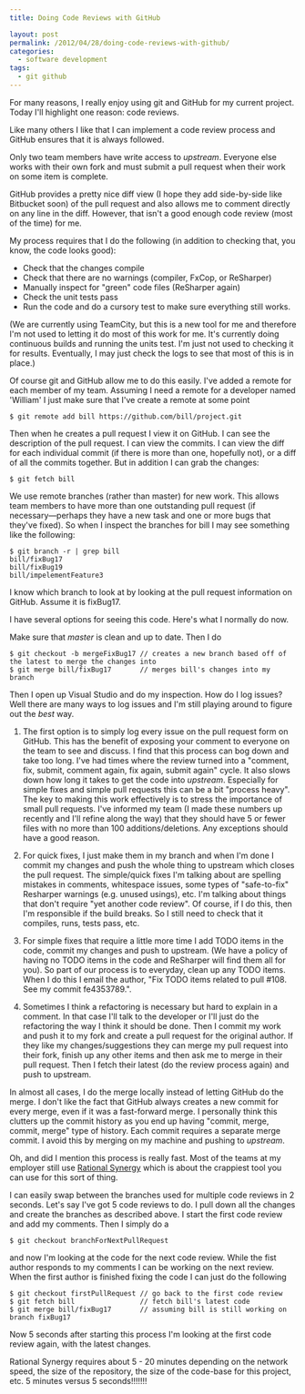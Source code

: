 ```yaml
---
title: Doing Code Reviews with GitHub

layout: post
permalink: /2012/04/28/doing-code-reviews-with-github/
categories:
  - software development
tags:
  - git github
---
```

For many reasons, I really enjoy using git and GitHub for my current project. Today I'll highlight one reason: code reviews.

<!--more-->

Like many others I like that I can implement a code review process and GitHub ensures that it is always followed.

Only two team members have write access to *upstream*. Everyone else works with their own fork and must submit a pull request when their work on some item is complete.

GitHub provides a pretty nice diff view (I hope they add side-by-side like Bitbucket soon) of the pull request and also allows me to comment directly on any line in the diff. However, that isn't a good enough code review (most of the time) for me.

My process requires that I do the following (in addition to checking that, you know, the code looks good):

  * Check that the changes compile
  * Check that there are no warnings (compiler, FxCop, or ReSharper)
  * Manually inspect for "green" code files (ReSharper again)
  * Check the unit tests pass
  * Run the code and do a cursory test to make sure everything still works.

(We are currently using TeamCity, but this is a new tool for me and therefore I'm not used to letting it do most of this work for me. It's currently doing continuous builds and running the units test. I'm just not used to checking it for results. Eventually, I may just check the logs to see that most of this is in place.)

Of course git and GitHub allow me to do this easily. I've added a remote for each member of my team. Assuming I need a remote for a developer named 'William' I just make sure that I've create a remote at some point

    $ git remote add bill https://github.com/bill/project.git


Then when he creates a pull request I view it on GitHub. I can see the description of the pull request. I can view the commits. I can view the diff for each individual commit (if there is more than one, hopefully not), or a diff of all the commits together. But in addition I can grab the changes:

    $ git fetch bill


We use remote branches (rather than master) for new work. This allows team members to have more than one outstanding pull request (if necessary&#8212;perhaps they have a new task and one or more bugs that they've fixed). So when I inspect the branches for bill I may see something like the following:

    $ git branch -r | grep bill
    bill/fixBug17
    bill/fixBug19
    bill/impelementFeature3


I know which branch to look at by looking at the pull request information on GitHub. Assume it is fixBug17.

I have several options for seeing this code. Here's what I normally do now.

Make sure that *master* is clean and up to date. Then I do

    $ git checkout -b mergeFixBug17 // creates a new branch based off of the latest to merge the changes into
    $ git merge bill/fixBug17       // merges bill's changes into my branch


Then I open up Visual Studio and do my inspection. How do I log issues? Well there are many ways to log issues and I'm still playing around to figure out the *best* way.

  1. The first option is to simply log every issue on the pull request form on GitHub. This has the benefit of exposing your comment to everyone on the team to see and discuss. I find that this process can bog down and take too long. I've had times where the review turned into a "comment, fix, submit, comment again, fix again, submit again" cycle. It also slows down how long it takes to get the code into *upstream*. Especially for simple fixes and simple pull requests this can be a bit "process heavy". The key to making this work effectively is to stress the importance of small pull requests. I've informed my team (I made these numbers up recently and I'll refine along the way) that they should have 5 or fewer files with no more than 100 additions/deletions. Any exceptions should have a good reason.

  2. For quick fixes, I just make them in my branch and when I'm done I commit my changes and push the whole thing to upstream which closes the pull request. The simple/quick fixes I'm talking about are spelling mistakes in comments, whitespace issues, some types of "safe-to-fix" Resharper warnings (e.g. unused usings), etc. I'm talking about things that don't require "yet another code review". Of course, if I do this, then I'm responsible if the build breaks. So I still need to check that it compiles, runs, tests pass, etc.

  3. For simple fixes that require a little more time I add TODO items in the code, commit my changes and push to upstream. (We have a policy of having no TODO items in the code and ReSharper will find them all for you). So part of our process is to everyday, clean up any TODO items. When I do this I email the author, "Fix TODO items related to pull #108. See my commit fe4353789.".

  4. Sometimes I think a refactoring is necessary but hard to explain in a comment. In that case I'll talk to the developer or I'll just do the refactoring the way I think it should be done. Then I commit my work and push it to my fork and create a pull request for the original author. If they like my changes/suggestions they can merge my pull request into their fork, finish up any other items and then ask me to merge in their pull request. Then I fetch their latest (do the review process again) and push to upstream.

In almost all cases, I do the merge locally instead of letting GitHub do the merge. I don't like the fact that GitHub always creates a new commit for every merge, even if it was a fast-forward merge. I personally think this clutters up the commit history as you end up having "commit, merge, commit, merge" type of history. Each commit requires a separate merge commit. I avoid this by merging on my machine and pushing to *upstream*.

Oh, and did I mention this process is really fast. Most of the teams at my employer still use [Rational Synergy][1] which is about the crappiest tool you can use for this sort of thing.

I can easily swap between the branches used for multiple code reviews in 2 seconds. Let's say I've got 5 code reviews to do. I pull down all the changes and create the branches as described above. I start the first code review and add my comments. Then I simply do a

    $ git checkout branchForNextPullRequest


and now I'm looking at the code for the next code review. While the fist author responds to my comments I can be working on the next review. When the first author is finished fixing the code I can just do the following

    $ git checkout firstPullRequest // go back to the first code review
    $ git fetch bill                // fetch bill's latest code
    $ git merge bill/fixBug17       // assuming bill is still working on branch fixBug17


Now 5 seconds after starting this process I'm looking at the first code review again, with the latest changes.

Rational Synergy requires about 5 - 20 minutes depending on the network speed, the size of the repository, the size of the code-base for this project, etc. 5 minutes versus 5 seconds!!!!!!!

 [1]: http://www-01.ibm.com/software/awdtools/synergy/
